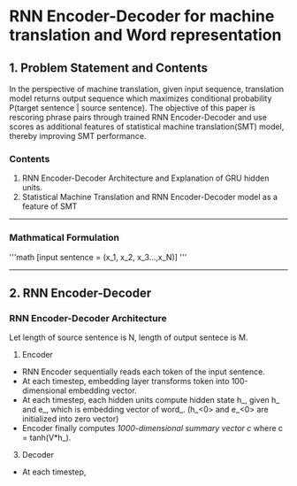 # RNN Encoder-Decoder for machine translation and Word representation
## 1. Problem Statement and Contents
In the perspective of machine translation, given input sequence, translation model returns output sequence which maximizes conditional probability P(target sentence | source sentence).
The objective of this paper is rescoring phrase pairs through trained RNN Encoder-Decoder and use scores as additional features of statistical machine translation(SMT) model, thereby improving SMT performance.

### Contents
1. RNN Encoder-Decoder Architecture and Explanation of GRU hidden units.
2. Statistical Machine Translation and RNN Encoder-Decoder model as a feature of SMT
---
### Mathmatical Formulation
'''math
\[input sentence = (x_1, x_2, x_3...,x_N)\] 
'''

---
## 2. RNN Encoder-Decoder
### RNN Encoder-Decoder Architecture
Let length of source sentence is N, length of output sentece is M.
1. Encoder
- RNN Encoder sequentially reads each token of the input sentence.
- At each timestep, embedding layer transforms token into 100-dimensional embedding vector.
- At each timestep, each hidden units compute hidden state h_<t>, given h_<t-1> and e_<t>, which is embedding vector of word_<t>. (h_<0> and e_<0> are initialized into zero vector)
- Encoder finally computes *1000-dimensional summary vector c* where c = tanh(V*h_<N>).
3. Decoder
- At each timestep,  

